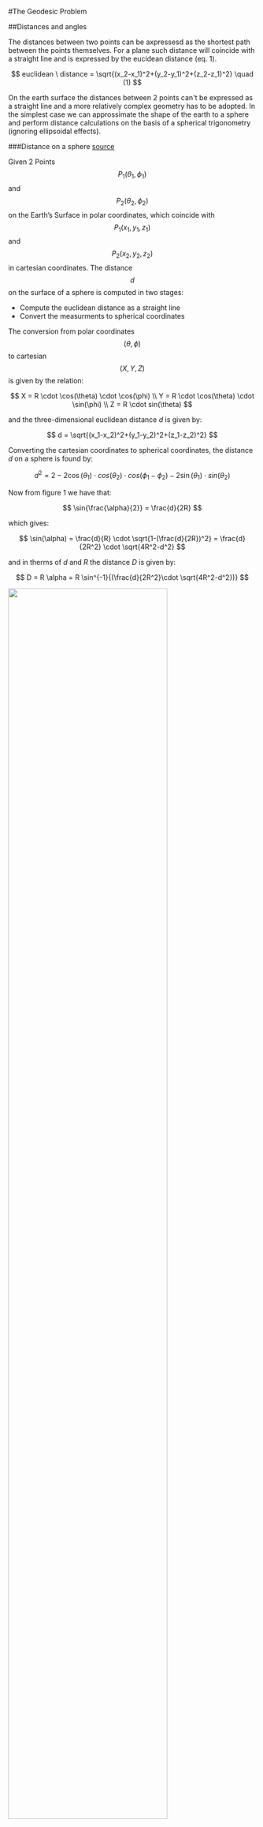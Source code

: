 
#The Geodesic Problem


##Distances and angles 

The distances between two points can be axpressesd as the shortest path between the points themselves. For a plane such distance will coincide with a straight line and is expressed by the eucidean distance (eq. 1).

$$
euclidean \ distance = \sqrt{(x_2-x_1)^2+(y_2-y_1)^2+(z_2-z_1)^2} \quad (1)
$$

On the earth surface the distances between 2 points can't be expressed as a straight line and a more relatively complex geometry has to be adopted. In the simplest case we can approssimate the shape of the earth to a sphere and perform distance calculations on the basis of a spherical trigonometry (ignoring ellipsoidal effects). 

###Distance on a sphere
[source](https://www.math.ksu.edu/~dbski/writings/haversine.pdf)

Given 2 Points $$P_1(\theta_1,\phi_1)$$ and $$P_2(\theta_2,\phi_2)$$ on the Earth’s Surface in polar coordinates, which coincide with $$P_1(x_1,y_1,z_1)$$ and $$P_2(x_2,y_2,z_2)$$ in cartesian coordinates. The distance $$d$$ on the surface of a sphere is computed in two stages:
* Compute the euclidean distance as a straight line
* Convert the measurments to spherical coordinates

The conversion from polar coordinates $$(\theta, \phi)$$ to cartesian $$(X,Y,Z)$$ is given by the relation:

$$
X = R \cdot \cos(\theta) \cdot \cos(\phi) \\
Y = R \cdot \cos(\theta) \cdot \sin(\phi) \\
Z = R \cdot sin(\theta) 
$$

and the three-dimensional euclidean distance $d$ is given by:

$$
d = \sqrt{(x_1-x_2)^2+(y_1-y_2)^2+(z_1-z_2)^2} 
$$



Converting the cartesian coordinates to spherical coordinates, the distance $d$ on a sphere is found by:

$$
d^2 = 2 - 2 \cos(\theta_1) \cdot cos(\theta_2) \cdot cos(\phi_1 - \phi_2) - 2\sin(\theta_1) \cdot sin(\theta_2)
$$


Now from figure 1 we have that:

$$
\sin{\frac{\alpha}{2}} = \frac{d}{2R}
$$

which gives:

$$
\sin(\alpha) = \frac{d}{R} \cdot \sqrt{1-(\frac{d}{2R})^2} = \frac{d}{2R^2} \cdot \sqrt{4R^2-d^2}
$$

and in therms of $d$ and $R$ the distance $D$ is given by:

$$
D = R \alpha = R \sin^{-1}{(\frac{d}{2R^2}\cdot \sqrt{4R^2-d^2})}
$$


<img src="sc1.png" width="80%">

<center>Figure 1</center>

### Distance on curved surface

The shortest path between two points on a curved surface is colled *geodesic* which in case of a spheroid is also colled *Great Circle*.
Considering two points: $P_1(\lambda_1,\phi_1), P_2(\lambda_2,\phi_2)$, The great circle distance $d$ between $P_1$ and $P_2$ is given by eq.2: 

$$
d = 2 \cdot \arcsin(\sqrt{\sin{(\frac{\phi_1-\phi_2}{2})}^2 + \cos(\phi_1) \cdot \cos(\phi_2) \cdot (\sin{\frac{\lambda_1-\lambda_2}{2}})^2} \quad (2)
$$

This approach is good enough for most purposes but for more accurate results, the computation needs to be performed on an ellipsoid of revolution. 

The shortes distance between two points on the ellipse surface is also known as *Geodesics on an ellipsoid* and can be computed by the algorithms given in [*Algorithms for geodesics* Karney (2013)](http://link.springer.com/article/10.1007%2Fs00190-012-0578-z) which is implemented in the  [geographiclib](http://geographiclib.sourceforge.net/) software, internally adopted by the proj library.


---

##The direct and Inverse Geodesic Problems on a Ellipsoid of revolution


The problems in geodesy are usually reduced to two main cases: the direct problem, given a starting point and an initial heading, find the position after traveling a certain distance along the geodesic; and the inverse problem, given two points on the ellipsoid find the connecting geodesic and hence the shortest distance between them. Because the flattening of the Earth is small, the geodesic distance between two points on the Earth is well approximated by the great-circle distance using the mean Earth radius - the relative error is less than 1%. However, the course of the geodesic can differ dramatically from that of the great circle. As an extreme example, consider two points on the equator with a longitude difference of $179^\circ59'$; while the connecting great circle follows the equator, the shortest geodesics pass within 180 km of either pole (the flattening makes two symmetric paths passing close to the poles shorter than the route along the equator).

  It is possible to reduce the various geodesic problems into one of two types. Consider two points: $A$ at latitude $\phi_1$ and longitude $\lambda_1$ and $B$ at latitude $\phi_2$ and longitude $\lambda_2$ (see Fig. 3). The connecting geodesic (from $A$ to $B$) is $AB$, of length $s_{12}$, which has azimuths $\alpha_1$ and $\alpha_2$ at the two endpoints. 

  The two geodesic problems usually considered are:

  * the **direct geodesic problem** or first geodesic problem, determine $\phi_{2}$, $\lambda_{12}$, and $\alpha_2$, given $\phi_1$, $\alpha_1$ and $s_{12}$; 

  * the **inverse geodesic problem** or second geodesic problem, determine $s_{12}$, $\alpha_1$ and $\alpha_2$ given $\phi_1$, $\phi_2$, and $\lambda_{12}$. 


<img src="../images/Geodesic_problem_on_an_ellipsoid.svg" width="50%">


FIG. 2 The ellipsoidal triangle $NAB$. $N$ is the north pole, $NA$ and
$NB$ are *meridians*, and $AB$ is a *geodesic* of length $s_{12}$. The longitude
of $B$ relative to $A$ is $\lambda_{12}$; the latitudes of $A$ and $B$ are $\phi_1$ and
$\phi_2$. $EFH$ is the *equator* with $E$ also lying on the extension of the
geodesic $AB$; and $\alpha_0$, $\alpha_1$, and $\alpha_2$ are the azimuths of the geodesic
at $E$, $A$, and $B$.   

[source](https://en.wikipedia.org/wiki/Geodesics_on_an_ellipsoid)

---
###The inverse geodesic problem

**Example:**

Calculate the distance between two points, as well as the local heading:

* First we import the class [```Geod```](http://jswhit.github.io/pyproj/pyproj.Geod-class.html) then we define a reference ellipsoid where ```ellps='WGS84'``` selects WGS84 reference ellipsoid. ```help(Geod.__new__)``` gives a list of possible ellipsoids.


    from pyproj import Geod
    g = Geod(ellps='WGS84')

* Set two location for which we want compute the measurments, in this example $P_1$


    lat1,lon1 = (40.7143528, -74.0059731)  # New York, NY
    lat2,lon2 = (1.359, 103.989)   # Delhi, India
    az12,az21,dist = g.inv(lon1,lat1,lon2,lat2)
    az12,az21,dist




    (2.9684846301409524, -2.253438854385905, 15340419.982393192)




    # using geograhiclib:
    # Compute path from 1 to 2
    from geographiclib.geodesic import Geodesic
    g = Geodesic.WGS84.Inverse(lat1, lon1, lat2, lon2)
    g




    {'a12': 137.98724650558404,
     'azi1': 2.9684846301409524,
     'azi2': 177.7465611456141,
     'lat1': 40.7143528,
     'lat2': 1.359,
     'lon1': -74.0059731,
     'lon2': 103.989,
     's12': 15340419.982393192}



Note: 
* pyproj takes as input longitude first then latitude
* the output of geographiclib and pyproj for the backward azimuth are complementary of 180^{\circ}

###The direct geodesic problem:

**Example:**

Compute the midpoint on the path from 1 to 2 starting at 1


    h = Geodesic.WGS84.Direct(lat1, lon1, g['azi1'], g['s12']/2)
    print(h['lat2'], h['lon2']);

    70.33911423157132 97.75118772943782


### Geodetic curve

**Example:**

Compute a list of points along the $geodesic \ curve$ with a fixed distance of $100000m$


    gc = [Geodesic.WGS84.Direct(lat1, lon1, g['azi1'], i) for i in range(0,int(g['s12']),100000)]

Extract *Latitude* and *Longitude* from and add the destination point which is missed in the previous list


    lat = [i['lat2'] for i in gc]
    lat.append(lat2)
    lon = [i['lon2'] for i in gc]
    lon.append(lon2)

We can plot the resulting geodesic with:


    %matplotlib inline


    import matplotlib.pyplot as plt
    plt.plot(lon,lat,'-');


![png](output_19_0.png)


---
###Surface's area on the ellipsoid
The Geodesic class in geographiclib can be also used to compute the area on an ellipsoidal surface, see example:


    # Computing the area of a geodesic polygon
    def p(lat,lon): return {'lat': lat, 'lon': lon}
    Geodesic.WGS84.Area([p(0, 0), p(0, 90), p(90, 0)])




    {'area': 63758202715511.055, 'number': 3, 'perimeter': 30022685.630020067}


